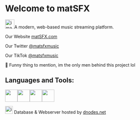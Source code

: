 # Welcome to matSFX

<img width="30" alt="image" src="https://github.com/user-attachments/assets/3a6da5f7-513f-45f0-bfb4-90b813d6260f">A modern, web-based music streaming platform.

Our Website [matSFX.com](https://matsfx.com)

Our Twitter [@matsfxmusic](https://twitter.com/matsfxmusic)

Our TikTok [@matsfxmusic](https://tiktok.com/@matsfxmusic)

🍄 Funny thing to mention, im the only men behind this project lol

## Languages and Tools:

<img src="https://cdn.jsdelivr.net/gh/devicons/devicon/icons/php/php-original.svg" width="40" height="40"/><img src="https://cdn.jsdelivr.net/gh/devicons/devicon/icons/html5/html5-original.svg" width="40" height="40"/><img src="https://cdn.jsdelivr.net/gh/devicons/devicon/icons/css3/css3-original.svg" width="40" height="40"/><img src="https://cdn.jsdelivr.net/gh/devicons/devicon/icons/javascript/javascript-original.svg" width="40" height="40"/>

<img width="25" alt="image" src="https://github.com/user-attachments/assets/a975ca92-128f-4288-a86c-80c2b1534473"> Database & Webserver hosted by [dnodes.net](https://dnodes.net)

